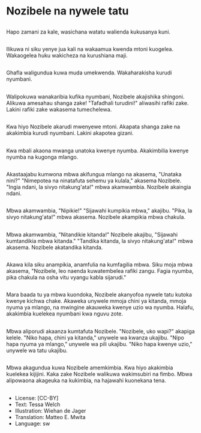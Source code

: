 # Nozibele na nywele tatu

##
Hapo zamani za kale, wasichana watatu walienda kukusanya kuni.

##
Ilikuwa ni siku yenye jua kali na wakaamua kwenda mtoni kuogelea. Wakaogelea huku wakicheza na kurushiana maji.

##
Ghafla waligundua kuwa muda umekwenda. Wakaharakisha kurudi nyumbani.

##
Walipokuwa wanakaribia kufika nyumbani, Nozibele akajishika shingoni. Alikuwa amesahau shanga zake! "Tafadhali turudini!" aliwasihi rafiki zake. Lakini rafiki zake wakasema tumechelewa.

##
Kwa hiyo Nozibele akarudi mwenyewe mtoni. Akapata shanga zake na akakimbia kurudi nyumbani. Lakini akapotea gizani.

##
Kwa mbali akaona mwanga unatoka kwenye nyumba. Akakimbilia kwenye nyumba na kugonga mlango.

##
Akastaajabu kumwona mbwa akifungua mlango na akasema, "Unataka nini?" "Nimepotea na ninatafuta sehemu ya kulala," akasema Nozibele. "Ingia ndani, la sivyo nitakung'ata!" mbwa akamwambia. Nozibele akaingia ndani.

##
Mbwa akamwambia, "Nipikie!" "Sijawahi kumpikia mbwa," akajibu. "Pika, la sivyo nitakung'ata!" mbwa akasema. Nozibele akampikia mbwa chakula.

##
Mbwa akamwambia, "Nitandikie kitanda!" Nozibele akajibu, "Sijawahi kumtandikia mbwa kitanda." "Tandika kitanda, la sivyo nitakung'ata!" mbwa akasema. Nozibele akatandika kitanda.

##
Akawa kila siku anampikia, anamfulia na kumfagilia mbwa. Siku moja mbwa akasema, "Nozibele, leo naenda kuwatembelea rafiki zangu. Fagia nyumba, pika chakula na osha vitu vyangu kabla sijarudi."

##
Mara baada tu ya mbwa kuondoka, Nozibele akanyofoa nywele tatu kutoka kwenye kichwa chake. Akaweka unywele mmoja chini ya kitanda, mmoja nyuma ya mlango, na mwingine akauweka kwenye uzio wa nyumba. Halafu, akakimbia kuelekea nyumbani kwa nguvu zote.

##
Mbwa aliporudi akaanza kumtafuta Nozibele. "Nozibele, uko wapi?" akapiga kelele. "Niko hapa, chini ya kitanda," unywele wa kwanza ukajibu. "Nipo hapa nyuma ya mlango," unywele wa pili ukajibu. "Niko hapa kwenye uzio," unywele wa tatu ukajibu.

##
Mbwa akagundua kuwa Nozibele amemkimbia. Kwa hiyo akakimbia kuelekea kijijini. Kaka zake Nozibele walikuwa wakimsubiri na fimbo. Mbwa alipowaona akageuka na kukimbia, na hajawahi kuonekana tena.

##
* License: [CC-BY]
* Text: Tessa Welch
* Illustration: Wiehan de Jager
* Translation: Matteo E. Mwita
* Language: sw
